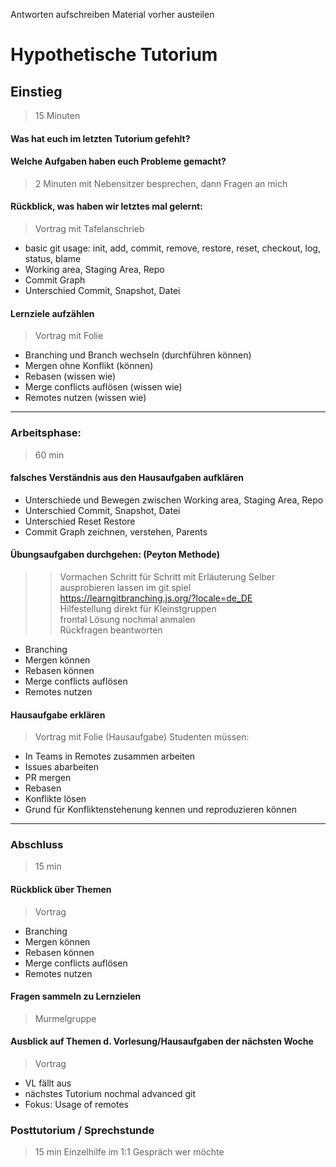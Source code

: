 Antworten aufschreiben
Material vorher austeilen

# Hypothetische Tutorium
## Einstieg
> 15 Minuten
#### Was hat euch im letzten Tutorium gefehlt? 
#### Welche Aufgaben haben euch Probleme gemacht?
> 2 Minuten mit Nebensitzer besprechen, dann Fragen an mich
#### Rückblick, was haben wir letztes mal gelernt:
> Vortrag mit Tafelanschrieb
- basic git usage: init, add, commit, remove, restore, reset, checkout, log, status, blame
- Working area, Staging Area, Repo
- Commit Graph
- Unterschied Commit, Snapshot, Datei

#### Lernziele aufzählen
> Vortrag mit Folie
-   Branching und Branch wechseln (durchführen können)
-   Mergen ohne Konflikt (können)
-   Rebasen (wissen wie)
-   Merge conflicts auflösen (wissen wie)
-   Remotes nutzen (wissen wie)

--------------------------------------------------

### Arbeitsphase:
> 60 min
#### falsches Verständnis aus den Hausaufgaben aufklären
- Unterschiede und Bewegen zwischen Working area, Staging Area, Repo
- Unterschied Commit, Snapshot, Datei
- Unterschied Reset Restore
- Commit Graph zeichnen, verstehen, Parents

#### Übungsaufgaben durchgehen: (Peyton Methode)
>> Vormachen Schritt für Schritt mit Erläuterung
 Selber ausprobieren lassen im git spiel https://learngitbranching.js.org/?locale=de_DE   
 Hilfestellung direkt für Kleinstgruppen  
 frontal Lösung nochmal anmalen  
 Rückfragen beantworten  
>>
- Branching
- Mergen können
- Rebasen können
- Merge conflicts auflösen
- Remotes nutzen

#### Hausaufgabe erklären
> Vortrag mit Folie (Hausaufgabe)
Studenten müssen:
- In Teams in Remotes zusammen arbeiten
- Issues abarbeiten
- PR mergen
- Rebasen
- Konflikte lösen
- Grund für Konfliktenstehenung kennen und reproduzieren können

--------------------------
### Abschluss
> 15 min
#### Rückblick über Themen
> Vortrag
- Branching
- Mergen können
- Rebasen können
- Merge conflicts auflösen
- Remotes nutzen

#### Fragen sammeln zu Lernzielen 
> Murmelgruppe
#### Ausblick auf Themen d. Vorlesung/Hausaufgaben der nächsten Woche
> Vortrag
- VL fällt aus
- nächstes Tutorium nochmal advanced git
- Fokus: Usage of remotes

### Posttutorium / Sprechstunde
> 15 min
Einzelhilfe im 1:1 Gespräch wer möchte
